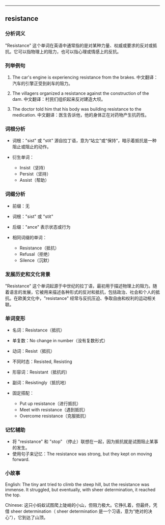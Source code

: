 
---------------
## resistance
### 分析词义
"Resistance" 这个单词在英语中通常指的是对某种力量、权威或要求的反对或抵抗。它可以指物理上的阻力，也可以指心理或情感上的反抗。

### 列举例句
1. The car's engine is experiencing resistance from the brakes.
   中文翻译：汽车的引擎正受到刹车的阻力。

2. The villagers organized a resistance against the construction of the dam.
   中文翻译：村民们组织起来反对建造大坝。

3. The doctor told him that his body was building resistance to the medication.
   中文翻译：医生告诉他，他的身体正在对药物产生抗药性。

### 词根分析
- 词根："sist" 或 "stit" 源自拉丁语，意为“站立”或“保持”，暗示着抵抗是一种阻止或阻止的动作。

- 衍生单词：
  - Insist（坚持）
  - Persist（坚持）
  - Assist（帮助）

### 词缀分析
- 前缀：无
- 词根："sist" 或 "stit"
- 后缀："ance" 表示状态或行为

- 相同词缀的单词：
  - Resistance（抵抗）
  - Refusal（拒绝）
  - Silence（沉默）

### 发展历史和文化背景
"Resistance" 这个单词起源于中世纪的拉丁语，最初用于描述物理上的阻力。随着语言的发展，它被用来描述各种形式的反对和抵抗，包括政治、社会和个人的抵抗。在欧美文化中，"resistance" 经常与反抗压迫、争取自由和权利的运动相关联。

### 单词变形
- 名词：Resistance（抵抗）
- 单复数：No change in number（没有复数形式）
- 动词：Resist（抵抗）
- 不同时态：Resisted, Resisting
- 形容词：Resistant（抵抗的）
- 副词：Resistingly（抵抗地）

- 固定搭配：
  - Put up resistance（进行抵抗）
  - Meet with resistance（遇到抵抗）
  - Overcome resistance（克服抵抗）

### 记忆辅助
- 将 "resistance" 和 "stop" （停止）联想在一起，因为抵抗就是试图阻止某事的发生。
- 使用句子来记忆：The resistance was strong, but they kept on moving forward.

### 小故事
English:
The tiny ant tried to climb the steep hill, but the resistance was immense. It struggled, but eventually, with sheer determination, it reached the top.

Chinese:
这只小蚂蚁试图爬上陡峭的小山，但阻力极大。它挣扎着，但最终，凭借 sheer determination（ sheer determination 是一个习语，意为“绝对的决心”），它到达了山顶。

